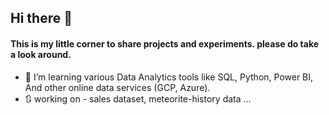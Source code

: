 ## Hi there 👋 
#### This is my little corner to share projects and experiments. please do take a look around.

- 🌱 I’m learning various Data Analytics tools like SQL, Python, Power BI, And other online data services (GCP, Azure).
- 🔃 working on - sales dataset, meteorite-history data ...
<!--
**LongClaw98/longclaw98** is a ✨ _special_ ✨ repository because its `README.md` (this file) appears on your GitHub profile.

Here are some ideas to get you started:

- 🔭 I’m currently working on ...
- 🌱 I’m currently learning ...
- 👯 I’m looking to collaborate on ...
- 🤔 I’m looking for help with ...
- 💬 Ask me about ...
- 📫 How to reach me: ...
- 😄 Pronouns: ...
- ⚡ Fun fact: ...
-->
